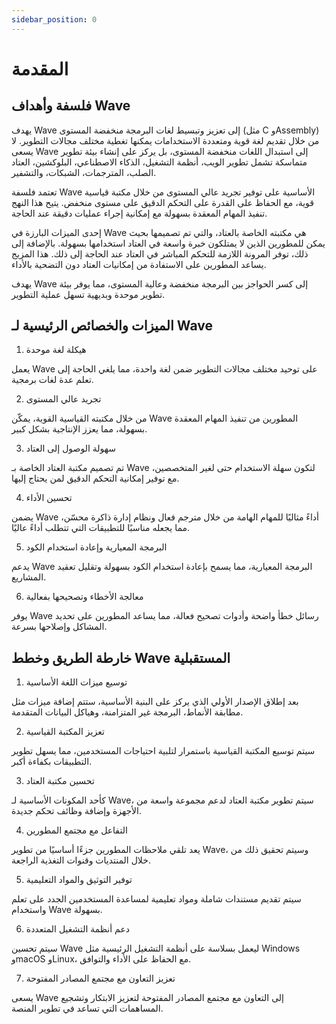 ```yaml
---
sidebar_position: 0
---
```


# المقدمة 
##  فلسفة وأهداف Wave 
يهدف Wave إلى تعزيز وتبسيط لغات البرمجة منخفضة المستوى (مثل C وAssembly) من خلال تقديم لغة قوية ومتعددة الاستخدامات يمكنها تغطية مختلف مجالات التطوير. لا يسعى Wave إلى استبدال اللغات منخفضة المستوى، بل يركز على إنشاء بيئة تطوير متماسكة تشمل تطوير الويب، أنظمة التشغيل، الذكاء الاصطناعي، البلوكشين، العتاد الصلب، المترجمات، الشبكات، والتشفير.

تعتمد فلسفة Wave الأساسية على توفير تجريد عالي المستوى من خلال مكتبة قياسية قوية، مع الحفاظ على القدرة على التحكم الدقيق على مستوى منخفض. يتيح هذا النهج تنفيذ المهام المعقدة بسهولة مع إمكانية إجراء عمليات دقيقة عند الحاجة.

إحدى الميزات البارزة في Wave هي مكتبته الخاصة بالعتاد، والتي تم تصميمها بحيث يمكن للمطورين الذين لا يمتلكون خبرة واسعة في العتاد استخدامها بسهولة. بالإضافة إلى ذلك، توفر المرونة اللازمة للتحكم المباشر في العتاد عند الحاجة إلى ذلك. هذا المزيج يساعد المطورين على الاستفادة من إمكانيات العتاد دون التضحية بالأداء.

يهدف Wave إلى كسر الحواجز بين البرمجة منخفضة وعالية المستوى، مما يوفر بيئة تطوير موحدة وبديهية تسهل عملية التطوير.

## الميزات والخصائص الرئيسية لـ Wave 
1. هيكلة لغة موحدة

يعمل Wave على توحيد مختلف مجالات التطوير ضمن لغة واحدة، مما يلغي الحاجة إلى تعلم عدة لغات برمجية.

2. تجريد عالي المستوى

من خلال مكتبته القياسية القوية، يمكّن Wave المطورين من تنفيذ المهام المعقدة بسهولة، مما يعزز الإنتاجية بشكل كبير.

3. سهولة الوصول إلى العتاد

تم تصميم مكتبة العتاد الخاصة بـ Wave لتكون سهلة الاستخدام حتى لغير المتخصصين، مع توفير إمكانية التحكم الدقيق لمن يحتاج إليها.

4. تحسين الأداء

يضمن Wave أداءً مثاليًا للمهام الهامة من خلال مترجم فعال ونظام إدارة ذاكرة محسّن، مما يجعله مناسبًا للتطبيقات التي تتطلب أداءً عاليًا.

5. البرمجة المعيارية وإعادة استخدام الكود

يدعم Wave البرمجة المعيارية، مما يسمح بإعادة استخدام الكود بسهولة وتقليل تعقيد المشاريع.

6. معالجة الأخطاء وتصحيحها بفعالية

يوفر Wave رسائل خطأ واضحة وأدوات تصحيح فعالة، مما يساعد المطورين على تحديد المشاكل وإصلاحها بسرعة.

## خارطة الطريق وخطط Wave المستقبلية 
1. توسيع ميزات اللغة الأساسية

بعد إطلاق الإصدار الأولي الذي يركز على البنية الأساسية، ستتم إضافة ميزات مثل مطابقة الأنماط، البرمجة غير المتزامنة، وهياكل البيانات المتقدمة.

2. تعزيز المكتبة القياسية

سيتم توسيع المكتبة القياسية باستمرار لتلبية احتياجات المستخدمين، مما يسهل تطوير التطبيقات بكفاءة أكبر.

3. تحسين مكتبة العتاد

كأحد المكونات الأساسية لـ Wave، سيتم تطوير مكتبة العتاد لدعم مجموعة واسعة من الأجهزة وإضافة وظائف تحكم جديدة.

4. التفاعل مع مجتمع المطورين

يعد تلقي ملاحظات المطورين جزءًا أساسيًا من تطوير Wave، وسيتم تحقيق ذلك من خلال المنتديات وقنوات التغذية الراجعة.

5. توفير التوثيق والمواد التعليمية

سيتم تقديم مستندات شاملة ومواد تعليمية لمساعدة المستخدمين الجدد على تعلم واستخدام Wave بسهولة.

6. دعم أنظمة التشغيل المتعددة

سيتم تحسين Wave ليعمل بسلاسة على أنظمة التشغيل الرئيسية مثل Windows وmacOS وLinux، مع الحفاظ على الأداء والتوافق.

7. تعزيز التعاون مع مجتمع المصادر المفتوحة

يسعى Wave إلى التعاون مع مجتمع المصادر المفتوحة لتعزيز الابتكار وتشجيع المساهمات التي تساعد في تطوير المنصة.